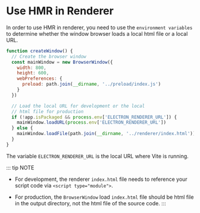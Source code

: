 # Use HMR in Renderer

In order to use HMR in renderer, you need to use the `environment variables` to determine whether the window browser loads a local html file or a local URL.

```js
function createWindow() {
  // Create the browser window
  const mainWindow = new BrowserWindow({
    width: 800,
    height: 600,
    webPreferences: {
      preload: path.join(__dirname, '../preload/index.js')
    }
  })

  // Load the local URL for development or the local
  // html file for production
  if (!app.isPackaged && process.env['ELECTRON_RENDERER_URL']) {
    mainWindow.loadURL(process.env['ELECTRON_RENDERER_URL'])
  } else {
    mainWindow.loadFile(path.join(__dirname, '../renderer/index.html'))
  }
}
```

The variable `ELECTRON_RENDERER_URL` is the local URL where Vite is running.

::: tip NOTE
- For development, the renderer `index.html` file needs to reference your script code via `<script type="module">`.

- For production, the `BrowserWindow` load `index.html` file should be html file in the output directory, not the html file of the source code.
:::
